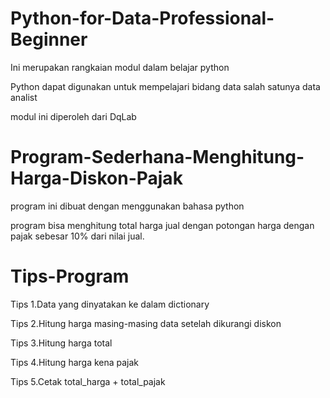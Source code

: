 # Python-for-Data-Professional-Beginner
Ini merupakan rangkaian modul dalam belajar python

Python dapat digunakan untuk mempelajari bidang data salah satunya data analist

modul ini diperoleh dari DqLab

# Program-Sederhana-Menghitung-Harga-Diskon-Pajak
program ini dibuat dengan menggunakan bahasa python

program  bisa menghitung total harga jual dengan potongan harga dengan pajak sebesar 10% dari nilai jual.

# Tips-Program
Tips 1.Data yang dinyatakan ke dalam dictionary

Tips 2.Hitung harga masing-masing data setelah dikurangi diskon

Tips 3.Hitung harga total

Tips 4.Hitung harga kena pajak

Tips 5.Cetak total_harga + total_pajak
